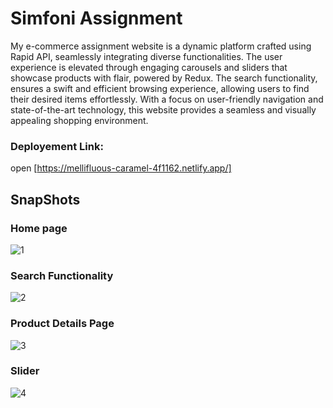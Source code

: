 # Simfoni Assignment
My e-commerce assignment website is a dynamic platform crafted using Rapid API, seamlessly integrating diverse functionalities. The user experience is elevated through engaging carousels and sliders that showcase products with flair, powered by Redux. The search functionality, ensures a swift and efficient browsing experience, allowing users to find their desired items effortlessly. With a focus on user-friendly navigation and state-of-the-art technology, this website provides a seamless and visually appealing shopping environment.

### Deployement Link: 
  open [https://mellifluous-caramel-4f1162.netlify.app/]

## SnapShots

### Home page
![1](https://github.com/harshau9/e-com/assets/31920143/d45cf786-dbe4-4bbb-b354-adf2cabee189)

### Search Functionality
![2](https://github.com/harshau9/e-com/assets/31920143/cd597d87-2c6c-42b5-b524-c570d0776000)

### Product Details Page
![3](https://github.com/harshau9/e-com/assets/31920143/64c91d70-c89b-4bc9-9242-7562275d3de4)

### Slider
![4](https://github.com/harshau9/e-com/assets/31920143/35de2e2c-9448-4edd-9f23-f0d9570a4c5d)

